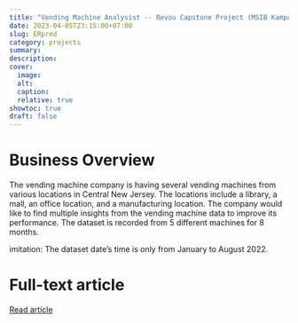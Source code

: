 ```yaml
---
title: "Vending Machine Analysist -- Revou Capstone Project (MSIB Kampus Merdeka)"
date: 2023-04-05T23:15:00+07:00
slug: ERpred
category: projects
summary:
description:
cover:
  image:
  alt:
  caption:
  relative: true
showtoc: true
draft: false
---
```


# Business Overview

The vending machine company is having several vending machines from various locations in Central New Jersey. The locations include a library, a mall, an office location, and a manufacturing location. The company would like to find multiple insights from the vending machine data to improve its performance. The dataset is recorded from 5 different machines for 8 months.

imitation: The dataset date’s time is only from January to August 2022.

# Full-text article
[Read article](https://medium.com/@saprilianh/vending-machine-data-visualization-a35729c2516d)
